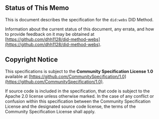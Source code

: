 ## Status of This Memo

This is document describes the specification for the `did:webs` DID Method.

Information about the current status of this document, any errata,
and how to provide feedback on it may be obtained at
[https://github.com/dhh1128/did-method-webs](https://github.com/dhh1128/did-method-webs).

## Copyright Notice

This specifications is subject to the **Community Specification License 1.0**
available at
[https://github.com/CommunitySpecification/1.0](https://github.com/CommunitySpecification/1.0).

If source code is included in the specification, that code is subject to the
Apache 2.0 license unless otherwise marked. In the case of any conflict or
confusion within this specification between the Community Specification License
and the designated source code license, the terms of the Community Specification
License shall apply.
